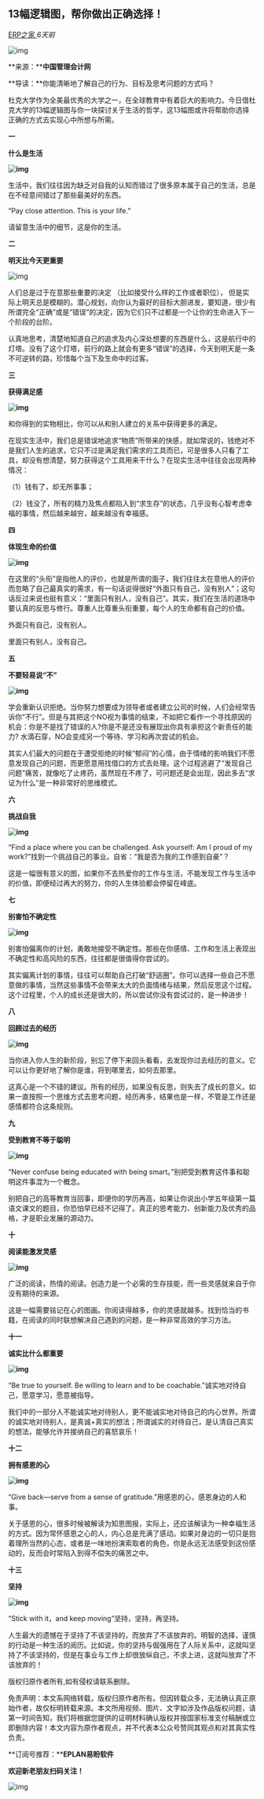 ##                                                              13幅逻辑图，帮你做出正确选择！

   [                         ERP之家                      ](javascript:void(0);)                               *6天前*                   









![img](13幅逻辑图，帮你做出正确选择！.assets/640.webp)

**来源：****中国管理会计网**

**导读：**你能清晰地了解自己的行为、目标及思考问题的方式吗？



杜克大学作为全美最优秀的大学之一，在全球教育中有着巨大的影响力。今日借杜克大学的13幅逻辑图与你一块探讨关于生活的哲学，这13幅图或许将帮助你选择正确的方式去实现心中所想与所需。



**一**

**什么是生活**

**![img](13幅逻辑图，帮你做出正确选择！.assets/640.webp)**



生活中，我们往往因为缺乏对自我的认知而错过了很多原本属于自己的生活，总是在不经意间错过了那些最美好的东西。

“Pay close attention. This is your life.”

请留意生活中的细节，这是你的生活。



**二**

**明天比今天更重要**

![img](13幅逻辑图，帮你做出正确选择！.assets/640.webp)



人们总是过于在意那些重要的决定 （比如接受什么样的工作或者职位）， 但是实际上明天总是模糊的。潜心规划，向你认为最好的目标大胆进发，要知道，很少有所谓完全“正确”或是“错误”的决定，因为它们只不过都是一个让你的生命进入下一个阶段的台阶。

认真地思考，清楚地知道自己的追求及内心深处想要的东西是什么，这是航行中的灯塔。没有了这个灯塔，前行的路上就会有更多“错误”的选择，今天到明天是一条不可逆转的路，珍惜每个当下及生命中的过客。



**三**

**获得满足感**

**![img](13幅逻辑图，帮你做出正确选择！.assets/640.webp)**



和你得到的实物相比，你可以从和别人建立的关系中获得更多的满足。

在现实生活中，我们总是错误地追求“物质”所带来的快感，就如常说的，钱绝对不是我们人生的追求，它只不过是满足我们需求的工具而已，可是很多人只看了工具，却没有想清楚，努力获得这个工具用来干什么？在现实生活中往往会出现两种情况：

（1）钱有了，却无所事事；

（2）钱没了，所有的精力及焦点都陷入到“求生存”的状态，几乎没有心智考虑幸福的事情，然后越来越穷，越来越没有幸福感。



**四**

**体现生命的价值**

**![img](13幅逻辑图，帮你做出正确选择！.assets/640.webp)**



在这里的“头衔”是指他人的评价，也就是所谓的面子，我们往往太在意他人的评价而忽略了自己最真实的需求，有一句话说得很好“外面只有自己，没有别人”；这句话反过来说也挺有意义：“里面只有别人，没有自己”。其实，我们在生活的道场中要认真的反思与修行。尊重人比尊重头衔重要，每个人的生命都有自己的价值。

外面只有自己，没有别人。

里面只有别人，没有自己。



**五**

**不要轻易说“不”**

**![img](13幅逻辑图，帮你做出正确选择！.assets/640-1577721325068.webp)**



学会重新认识拒绝。当你努力想要成为领导者或者建立公司的时候，人们会经常告诉你“不行”。但是与其把这个NO视为事情的结束，不如把它看作一个寻找原因的机会：你是不是找了错误的人?你是不是还没有展现出你具有承担这个新责任的能力? 水滴石穿，NO会变成另一个等待、学习和再次尝试的机会。

其实人们最大的问题在于遭受拒绝的时候“郁闷”的心情，由于情绪的影响我们不愿意发现自己的问题，而更愿意用找借口的方式去处理。这个过程逃避了“发现自己问题”痛苦，就像吃了止疼药，虽然现在不疼了，可问题还是会出现，因此多去“求证为什么”是一种非常好的思维模式。



**六**

**挑战自我**

**![img](13幅逻辑图，帮你做出正确选择！.assets/640-1577721325099.webp)**



“Find a place where you can be challenged. Ask yourself: Am I proud of my work?”找到一个挑战自己的事业。自省：“我是否为我的工作感到自豪”？

这是一幅很有意义的图，如果你不去热爱你的工作与生活，不能发现工作与生活中的价值，即便经过再大的努力，你的人生体验都会停留在峰底。



**七**

**别害怕不确定性**

**![img](13幅逻辑图，帮你做出正确选择！.assets/640-1577721325112.webp)**



别害怕偏离你的计划，勇敢地接受不确定性。那些在你感情、工作和生活上表现出不确定性和高风险的东西，往往都是很值得你尝试的。

其实偏离计划的事情，往往可以帮助自己打破“舒适圈”。你可以选择一些自己不愿意做的事情，当然这些事情不会带来太大的负面情绪与结果，然后反思这个过程。这个过程里，个人的成长还是很大的，所以尝试你没有尝试过的，是一种进步！



**八**

**回顾过去的经历**

**![img](13幅逻辑图，帮你做出正确选择！.assets/640-1577721325134.webp)**



当你进入你人生的新阶段，别忘了停下来回头看看，去发现你过去经历的意义。它可以让你更好地了解你是谁，将到哪里去，如何去那里。

这真心是一个不错的建议。所有的经历，如果没有反思，则失去了成长的意义。如果一直按照一个思维方式去思考问题，经历再多，结果也是一样，不管是工作还是感情都符合这条规则。



**九**

**受到教育不等于聪明**

**![img](13幅逻辑图，帮你做出正确选择！.assets/640-1577721325155.webp)**



“Never confuse being educated with being smart。”别把受到教育这件事和聪明这件事混为一个概念。

别把自己的高等教育当回事，即便你的学历再高，如果让你说出小学五年级第一篇语文课文的题目，你恐怕早已经不记得了。真正的思考能力、创新能力及优秀的品格，才是职业发展的源动力。



**十**

**阅读能激发灵感**

**![img](13幅逻辑图，帮你做出正确选择！.assets/640-1577721325169.webp)**



广泛的阅读，热情的阅读。创造力是一个必需的生存技能，而一些灵感就来自于你没有期待的来源。

这是一幅需要铭记在心的图画。你阅读得越多，你的灵感就越多。找到恰当的书籍，在阅读的同时联想解决自己遇到的问题，是一种非常高效的学习方法。



**十一**

**诚实比什么都重要**

**![img](13幅逻辑图，帮你做出正确选择！.assets/640-1577721325183.webp)**



“Be true to yourself. Be willing to learn and to be coachable.”诚实地对待自己，愿意学习，愿意被指导。

我们中的一部分人不能诚实地对待别人，更不能诚实地对待自己的内心世界。所谓的诚实地对待别人，是真诚+真实的想法；所谓诚实的对待自己，是认清自己真实的想法，能够允许并接纳自己的喜怒哀乐！



**十二**

**拥有感恩的心**

**![img](13幅逻辑图，帮你做出正确选择！.assets/640-1577721325210.webp)**



“Give back—serve from a sense of gratitude.”用感恩的心，感恩身边的人和事。

关于感恩的心，很多时候被解读为知恩图报，实际上，还应该解读为一种幸福生活的方式。因为常怀感恩之心的人，内心总是充满了感动。如果对身边的一切只是抱着理所当然的心态，或者是一味地扮演索取者的角色，你是永远无法感受到这份感动的，反而会时常陷入到得不偿失的痛苦之中。



**十三**

**坚持**

**![img](13幅逻辑图，帮你做出正确选择！.assets/640-1577721325232.webp)**



“Stick with it，and keep moving”坚持，坚持，再坚持。

人生最大的遗憾在于坚持了不该坚持的，而放弃了不该放弃的。明智的选择，谨慎的行动是一种生活的阅历。比如说，你的坚持与倔强用在了人际关系中，这就叫坚持了不该坚持的，但是在事业与工作上却很放纵自己，不求上进，这就叫放弃了不该放弃的！



版权归原作者所有,如有侵权请联系删除。

免责声明：本文系网络转载，版权归原作者所有。但因转载众多，无法确认真正原始作者，故仅标明转载来源。本文所用视频、图片、文字如涉及作品版权问题，请第一时间告知，我们将根据您提供的证明材料确认版权并按国家标准支付稿酬或立即删除内容！本文内容为原作者观点，并不代表本公众号赞同其观点和对其真实性负责。



**订阅号推荐：****EPLAN易盼软件**

**欢迎新老朋友扫码关注！**

![img](13幅逻辑图，帮你做出正确选择！.assets/640-1577721325249.webp)

​                                              

​    